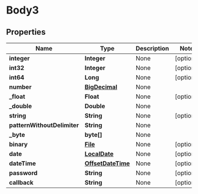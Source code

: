 # Body3

## Properties
Name | Type | Description | Notes
------------ | ------------- | ------------- | -------------
**integer** | **Integer** | None |  [optional]
**int32** | **Integer** | None |  [optional]
**int64** | **Long** | None |  [optional]
**number** | [**BigDecimal**](BigDecimal.md) | None | 
**_float** | **Float** | None |  [optional]
**_double** | **Double** | None | 
**string** | **String** | None |  [optional]
**patternWithoutDelimiter** | **String** | None | 
**_byte** | **byte[]** | None | 
**binary** | [**File**](File.md) | None |  [optional]
**date** | [**LocalDate**](LocalDate.md) | None |  [optional]
**dateTime** | [**OffsetDateTime**](OffsetDateTime.md) | None |  [optional]
**password** | **String** | None |  [optional]
**callback** | **String** | None |  [optional]
